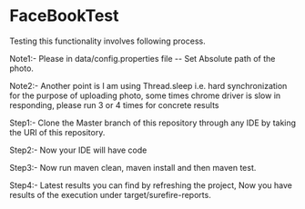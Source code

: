 # FaceBookTest 

Testing this functionality involves following process.

Note1:- Please in data/config.properties file -- Set Absolute path of the photo. 

Note2:- Another point is I am using Thread.sleep i.e. hard synchronization for the purpose of uploading photo, some times chrome driver is slow in responding, please run 3 or 4 times for concrete results

Step1:- Clone the Master branch of this repository through any IDE by taking the URI of this repository.

Step2:- Now your IDE will have code

Step3:- Now run maven clean, maven install and then maven test.

Step4:- Latest results you can find by refreshing the project,  Now you have results of the execution under target/surefire-reports.

